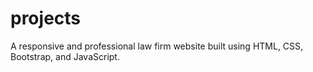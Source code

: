# projects
A responsive and professional law firm website built using HTML, CSS, Bootstrap, and JavaScript.
